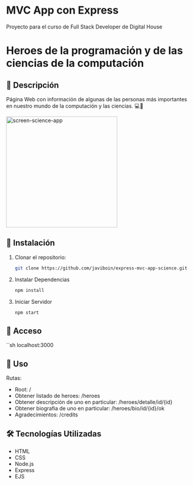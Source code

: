 # MVC App con Express

Proyecto para el curso de Full Stack Developer de Digital House

# Heroes de la programación y de las ciencias de la computación

## 📖 Descripción

Página Web con información de algunas de las personas más importantes en nuestro mundo de la computación y las ciencias. 💻🚀

<img width="300" height="300" alt="screen-science-app" src="https://github.com/user-attachments/assets/0d600dcc-fa94-4fdf-8017-4d5f606b9088" />

## 🚀 Instalación
1. Clonar el repositorio:
   ```sh
   git clone https://github.com/javiboin/express-mvc-app-science.git

2. Instalar Dependencias
    ```sh
    npm install
3. Iniciar Servidor
    ```sh
    npm start

## 📌 Acceso
``sh
    localhost:3000

## 📌 Uso
Rutas:

- Root: /
- Obtener listado de heroes: /heroes
- Obtener descripción de uno en particular: /heroes/detalle/id/{id}
- Obtener biografia de uno en particular: /heroes/bio/id/{id}/ok
- Agradecimientos: /credits

## 🛠️ Tecnologías Utilizadas
- HTML
- CSS
- Node.js
- Express
- EJS
